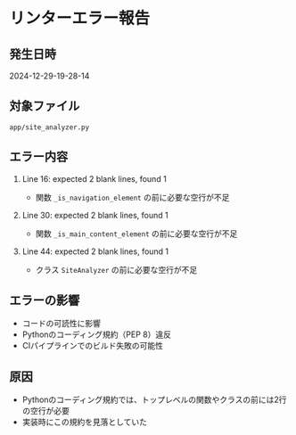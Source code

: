 # リンターエラー報告

## 発生日時
2024-12-29-19-28-14

## 対象ファイル
`app/site_analyzer.py`

## エラー内容
1. Line 16: expected 2 blank lines, found 1
   - 関数 `_is_navigation_element` の前に必要な空行が不足

2. Line 30: expected 2 blank lines, found 1
   - 関数 `_is_main_content_element` の前に必要な空行が不足

3. Line 44: expected 2 blank lines, found 1
   - クラス `SiteAnalyzer` の前に必要な空行が不足

## エラーの影響
- コードの可読性に影響
- Pythonのコーディング規約（PEP 8）違反
- CIパイプラインでのビルド失敗の可能性

## 原因
- Pythonのコーディング規約では、トップレベルの関数やクラスの前には2行の空行が必要
- 実装時にこの規約を見落としていた 
